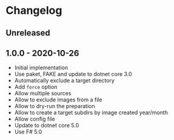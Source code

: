 # Changelog

<!-- There is always Unreleased section on the top. Subsections (Add, Changed, Fix, Removed) should be Add as needed. -->
## Unreleased

## 1.0.0 - 2020-10-26
- Initial implementation
- Use paket, FAKE and update to dotnet core 3.0
- Automatically exclude a target directory
- Add `force` option
- Allow multiple sources
- Allow to exclude images from a file
- Allow to dry-run the preparation
- Allow to create a target subdirs by image created year/month
- Allow config file
- Update to dotnet core 5.0
- Use F# 5.0
